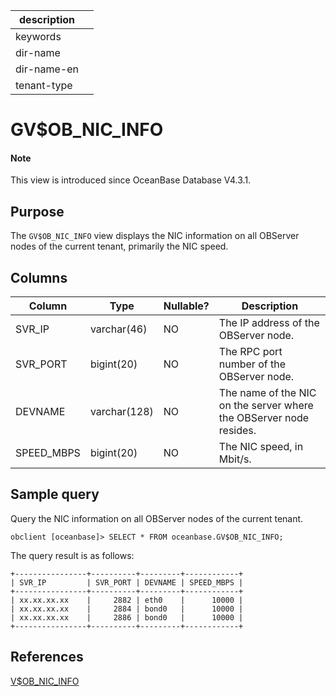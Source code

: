 |description||
|---|---|
|keywords||
|dir-name||
|dir-name-en||
|tenant-type||

# GV$OB_NIC_INFO

<main id="notice" type='explain'>
<h4>Note</h4>
<p>This view is introduced since OceanBase Database V4.3.1. </p>
</main>

## Purpose

The `GV$OB_NIC_INFO` view displays the NIC information on all OBServer nodes of the current tenant, primarily the NIC speed. 

## Columns

| **Column** | **Type** | **Nullable?** | **Description** |
| ------------ | ------- | ------------------- | -------- |
| SVR_IP | varchar(46) | NO | The IP address of the OBServer node. |
| SVR_PORT | bigint(20) | NO | The RPC port number of the OBServer node. |
| DEVNAME | varchar(128) | NO | The name of the NIC on the server where the OBServer node resides. |
| SPEED_MBPS | bigint(20) | NO | The NIC speed, in Mbit/s. |

## Sample query

Query the NIC information on all OBServer nodes of the current tenant. 

```shell
obclient [oceanbase]> SELECT * FROM oceanbase.GV$OB_NIC_INFO;
```

The query result is as follows:

```shell
+----------------+----------+---------+------------+
| SVR_IP         | SVR_PORT | DEVNAME | SPEED_MBPS |
+----------------+----------+---------+------------+
| xx.xx.xx.xx    |     2882 | eth0    |      10000 |
| xx.xx.xx.xx    |     2884 | bond0   |      10000 |
| xx.xx.xx.xx    |     2886 | bond0   |      10000 |
+----------------+----------+---------+------------+
```

## References

[V$OB_NIC_INFO](32250.v-ob_nic_info-of-mysql-mode.md)